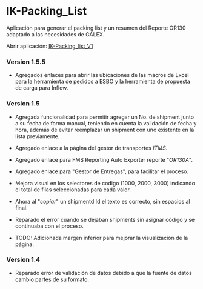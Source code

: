 # IK-Packing_List

Aplicación para generar el packing list y un resumen del Reporte OR130 adaptado a las necesidades de GALEX.

Abrir aplicación: [IK-Packing_list_V1](https://perseo1326.github.io/IK-Packing_List/IK-Packing_list_V1.html)

### Version 1.5.5
* Agregados enlaces para abrir las ubicaciones de las macros de Excel para la herramienta de pedidos a ESBO y la herramienta de propuesta de carga para Inflow.

### Version 1.5
* Agregada funcionalidad para permitir agregar un No. de shipment junto a su fecha de forma manual, teniendo en cuenta la validación de fecha y hora, además de evitar reemplazar un shipment con uno existente en la lista previamente.
* Agregado enlace a la página del gestor de transportes *ITMS*.
* Agregado enlace para FMS Reporting Auto Exporter reporte "*OR130A*".
* Agregado enlace para "Gestor de Entregas", para facilitar el proceso.
* Mejora visual en los selectores de codigo (1000, 2000, 3000) indicando el total de filas seleccionadas para cada valor.
* Ahora al "*copiar*" un shipmentd Id el texto es correcto, sin espacios al final.
* Reparado el error cuando se dejaban shipments sin asignar código y se continuaba con el proceso.

* TODO: Adicionada margen inferior para mejorar la visualización de la página.

### Version 1.4
* Reparado error de validación de datos debido a que la fuente de datos cambio partes de su formato.
